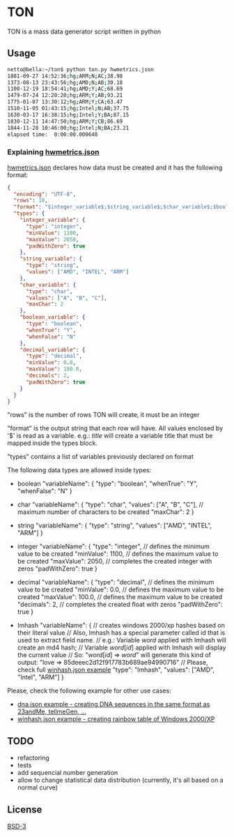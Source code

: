 # TON
TON is a mass data generator script written in python

## Usage
```bash
netto@bella:~/ton$ python ton.py hwmetrics.json
1881-09-27 14:52:36;hg;ARM;N;AC;38.98
1373-08-13 23:43:56;hg;AMD;N;AB;30.18
1100-12-19 18:54:41;hg;AMD;Y;AC;68.69
1479-07-24 12:20:20;hg;ARM;Y;AB;93.21
1775-01-07 13:30:12;hg;ARM;Y;CA;63.47
1510-11-05 01:43:15;hg;Intel;N;AB;37.75
1630-03-17 16:38:15;hg;Intel;Y;BA;87.15
1830-12-11 14:47:50;hg;ARM;Y;CB;86.69
1844-11-28 10:46:00;hg;Intel;N;BA;23.21
elapsed time:  0:00:00.000648
```

### Explaining [hwmetrics.json](examples/hwmetrics.json)

[hwmetrics.json](examples/hwmetrics.json) declares how data must be created and it has the following format:
```json
{
  "encoding": "UTF-8",
  "rows": 10,
  "format": "$integer_variable$;$string_variable$;$char_variable$;$boolean_variable$;$decimal_variable$",
  "types": {
    "integer_variable": {
      "type": "integer",
      "minValue": 1100,
      "maxValue": 2050,
      "padWithZero": true
    },
    "string_variable": {
      "type": "string",
      "values": ["AMD", "INTEL", "ARM"]
    },
    "char_variable": {
      "type": "char",
      "values": ["A", "B", "C"],
      "maxChar": 2
    },
    "boolean_variable": {
      "type": "boolean",
      "whenTrue": "Y",
      "whenFalse": "N"
    },
    "decimal_variable": {
      "type": "decimal",
      "minValue": 0.0,
      "maxValue": 100.0,
      "decimals": 2,
      "padWithZero": true
    }
  }
}

```

"rows" is the number of rows TON will create, it must be an integer

"format" is the output string that each row will have. All values enclosed by '$' is read as a variable.
e.g.: $title$ will create a variable title that must be mapped inside the types block.

"types" contains a list of variables previously declared on format

The following data types are allowed inside types:
* boolean
"variableName": {
  "type": "boolean",
  "whenTrue": "Y",
  "whenFalse": "N"
}

* char
"variableName": {
  "type": "char",
  "values": ["A", "B", "C"],
  // maximum number of characters to be created
  "maxChar": 2
}

* string
"variableName": {
  "type": "string",
  "values": ["AMD", "INTEL", "ARM"]
}

* integer
"variableName": {
  "type": "integer",
  // defines the minimum value to be created
  "minValue": 1100,
  // defines the maximum value to be created
  "maxValue": 2050,
  // completes the created integer with zeros
  "padWithZero": true
}

* decimal
"variableName": {
  "type": "decimal",
  // defines the minimum value to be created
  "minValue": 0.0,
  // defines the maximum value to be created
  "maxValue": 100.0,
  // defines the maximum value to be created
  "decimals": 2,
  // completes the created float with zeros
  "padWithZero": true
}

* lmhash
"variableName": {
  // creates windows 2000/xp hashes based on their literal value
  // Also, lmhash has a special parameter called id that is used to extract field name.
  // e.g.: Variable $word$ applied with lmhash will create an md4 hash;
  //       Variable $word[id]$ applied with lmhash will display the current value
  // So: "$word[id]$ => $word$" will generate this kind of output: "love => 85deeec2d12f917783b689ae94990716"
  // Please, check full [winhash.json example](examples/winhash.json)
  "type": "lmhash",
  "values": ["AMD", "Intel", "ARM"]
}

Please, check the following example for other use cases:
* [dna.json example - creating DNA sequences in the same format as 23andMe, tellmeGen, ...](examples/winhash.json)
* [winhash.json example - creating rainbow table of Windows 2000/XP](examples/winhash.json)


## TODO
* refactoring
* tests
* add sequencial number generation
* allow to change statistical data distribution (currently, it's all based on a normal curve)

## License
[BSD-3](https://opensource.org/licenses/BSD-3-Clause)
